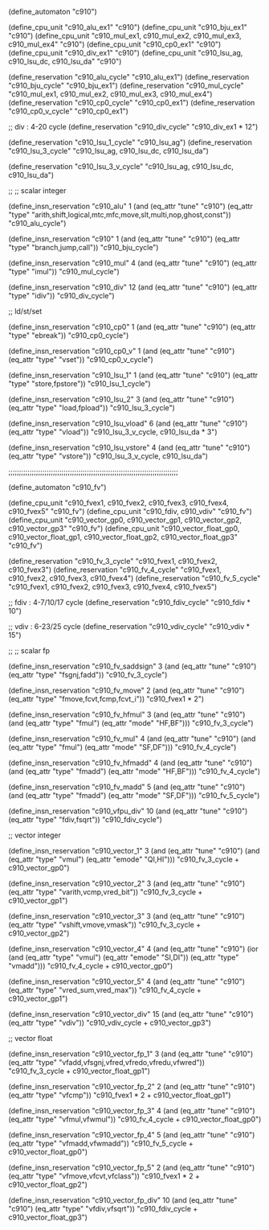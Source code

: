 
(define_automaton "c910")

(define_cpu_unit "c910_alu_ex1" "c910")
(define_cpu_unit "c910_bju_ex1" "c910")
(define_cpu_unit "c910_mul_ex1, c910_mul_ex2, c910_mul_ex3, c910_mul_ex4" "c910")
(define_cpu_unit "c910_cp0_ex1" "c910")
(define_cpu_unit "c910_div_ex1" "c910")
(define_cpu_unit "c910_lsu_ag, c910_lsu_dc, c910_lsu_da" "c910")

(define_reservation "c910_alu_cycle" "c910_alu_ex1")
(define_reservation "c910_bju_cycle" "c910_bju_ex1")
(define_reservation "c910_mul_cycle"
		    "c910_mul_ex1, c910_mul_ex2, c910_mul_ex3, c910_mul_ex4")
(define_reservation "c910_cp0_cycle" "c910_cp0_ex1")
(define_reservation "c910_cp0_v_cycle" "c910_cp0_ex1")

;; div : 4-20 cycle
(define_reservation "c910_div_cycle" "c910_div_ex1 * 12")

(define_reservation "c910_lsu_1_cycle" "c910_lsu_ag")
(define_reservation "c910_lsu_3_cycle" "c910_lsu_ag, c910_lsu_dc, c910_lsu_da")

(define_reservation "c910_lsu_3_v_cycle"
		    "c910_lsu_ag, c910_lsu_dc, c910_lsu_da")

;;
;; scalar integer

(define_insn_reservation "c910_alu" 1
  (and (eq_attr "tune" "c910")
       (eq_attr "type" "arith,shift,logical,mtc,mfc,move,slt,multi,nop,ghost,const"))
  "c910_alu_cycle")

(define_insn_reservation "c910" 1
  (and (eq_attr "tune" "c910")
       (eq_attr "type" "branch,jump,call"))
  "c910_bju_cycle")

(define_insn_reservation "c910_mul" 4
  (and (eq_attr "tune" "c910")
       (eq_attr "type" "imul"))
  "c910_mul_cycle")

(define_insn_reservation "c910_div" 12
  (and (eq_attr "tune" "c910")
       (eq_attr "type" "idiv"))
  "c910_div_cycle")

;; ld/st/set

(define_insn_reservation "c910_cp0" 1
  (and (eq_attr "tune" "c910")
       (eq_attr "type" "ebreak"))
  "c910_cp0_cycle")

(define_insn_reservation "c910_cp0_v" 1
  (and (eq_attr "tune" "c910")
       (eq_attr "type" "vset"))
  "c910_cp0_v_cycle")

(define_insn_reservation "c910_lsu_1" 1
  (and (eq_attr "tune" "c910")
       (eq_attr "type" "store,fpstore"))
  "c910_lsu_1_cycle")

(define_insn_reservation "c910_lsu_2" 3
  (and (eq_attr "tune" "c910")
       (eq_attr "type" "load,fpload"))
  "c910_lsu_3_cycle")

(define_insn_reservation "c910_lsu_vload" 6
  (and (eq_attr "tune" "c910")
       (eq_attr "type" "vload"))
  "c910_lsu_3_v_cycle, c910_lsu_da * 3")

(define_insn_reservation "c910_lsu_vstore" 4
  (and (eq_attr "tune" "c910")
       (eq_attr "type" "vstore"))
  "c910_lsu_3_v_cycle, c910_lsu_da")

;;;;;;;;;;;;;;;;;;;;;;;;;;;;;;;;;;;;;;;;;;;;;;;;;;;;;;;;;;;;;;;;;;;;;;;;;;;;;;;;

(define_automaton "c910_fv")

(define_cpu_unit "c910_fvex1, c910_fvex2, c910_fvex3, c910_fvex4, c910_fvex5" "c910_fv")
(define_cpu_unit "c910_fdiv, c910_vdiv" "c910_fv")
(define_cpu_unit "c910_vector_gp0, c910_vector_gp1, c910_vector_gp2, c910_vector_gp3" "c910_fv")
(define_cpu_unit "c910_vector_float_gp0, c910_vector_float_gp1, c910_vector_float_gp2, c910_vector_float_gp3" "c910_fv")

(define_reservation "c910_fv_3_cycle" "c910_fvex1, c910_fvex2, c910_fvex3")
(define_reservation "c910_fv_4_cycle" "c910_fvex1, c910_fvex2, c910_fvex3, c910_fvex4")
(define_reservation "c910_fv_5_cycle" "c910_fvex1, c910_fvex2, c910_fvex3, c910_fvex4, c910_fvex5")

;; fdiv : 4-7/10/17  cycle
(define_reservation "c910_fdiv_cycle" "c910_fdiv * 10")

;; vdiv : 6-23/25  cycle
(define_reservation "c910_vdiv_cycle" "c910_vdiv * 15")

;;
;; scalar fp

(define_insn_reservation "c910_fv_saddsign" 3
  (and (eq_attr "tune" "c910")
	(eq_attr "type" "fsgnj,fadd"))
  "c910_fv_3_cycle")

(define_insn_reservation "c910_fv_move" 2
  (and (eq_attr "tune" "c910")
       (eq_attr "type" "fmove,fcvt,fcmp,fcvt_i"))
  "c910_fvex1 * 2")

(define_insn_reservation "c910_fv_hfmul" 3
  (and (eq_attr "tune" "c910")
       (and (eq_attr "type" "fmul")
	    (eq_attr "mode" "HF,BF")))
  "c910_fv_3_cycle")

(define_insn_reservation "c910_fv_mul" 4
  (and (eq_attr "tune" "c910")
       (and (eq_attr "type" "fmul")
	    (eq_attr "mode" "SF,DF")))
  "c910_fv_4_cycle")

(define_insn_reservation "c910_fv_hfmadd" 4
  (and (eq_attr "tune" "c910")
       (and (eq_attr "type" "fmadd")
	    (eq_attr "mode" "HF,BF")))
  "c910_fv_4_cycle")

(define_insn_reservation "c910_fv_madd" 5
  (and (eq_attr "tune" "c910")
       (and (eq_attr "type" "fmadd")
	    (eq_attr "mode" "SF,DF")))
  "c910_fv_5_cycle")

(define_insn_reservation "c910_vfpu_div" 10
  (and (eq_attr "tune" "c910")
       (eq_attr "type" "fdiv,fsqrt"))
  "c910_fdiv_cycle")

;; vector integer

(define_insn_reservation "c910_vector_1" 3
  (and (eq_attr "tune" "c910")
       (and (eq_attr "type" "vmul")
	    (eq_attr "emode" "QI,HI")))
  "c910_fv_3_cycle + c910_vector_gp0")

(define_insn_reservation "c910_vector_2" 3
  (and (eq_attr "tune" "c910")
       (eq_attr "type" "varith,vcmp,vred_bit"))
  "c910_fv_3_cycle + c910_vector_gp1")

(define_insn_reservation "c910_vector_3" 3
  (and (eq_attr "tune" "c910")
       (eq_attr "type" "vshift,vmove,vmask"))
  "c910_fv_3_cycle + c910_vector_gp2")

(define_insn_reservation "c910_vector_4" 4
  (and (eq_attr "tune" "c910")
       (ior (and (eq_attr "type" "vmul")
		 (eq_attr "emode" "SI,DI"))
	    (eq_attr "type" "vmadd")))
  "c910_fv_4_cycle + c910_vector_gp0")

(define_insn_reservation "c910_vector_5" 4
  (and (eq_attr "tune" "c910")
       (eq_attr "type" "vred_sum,vred_max"))
  "c910_fv_4_cycle + c910_vector_gp1")

(define_insn_reservation "c910_vector_div" 15
  (and (eq_attr "tune" "c910")
       (eq_attr "type" "vdiv"))
  "c910_vdiv_cycle + c910_vector_gp3")

;; vector float

(define_insn_reservation "c910_vector_fp_1" 3
  (and (eq_attr "tune" "c910")
       (eq_attr "type" "vfadd,vfsgnj,vfred,vfredo,vfredu,vfwred"))
  "c910_fv_3_cycle + c910_vector_float_gp1")

(define_insn_reservation "c910_vector_fp_2" 2
  (and (eq_attr "tune" "c910")
       (eq_attr "type" "vfcmp"))
  "c910_fvex1 * 2 + c910_vector_float_gp1")

(define_insn_reservation "c910_vector_fp_3" 4
  (and (eq_attr "tune" "c910")
       (eq_attr "type" "vfmul,vfwmul"))
  "c910_fv_4_cycle + c910_vector_float_gp0")

(define_insn_reservation "c910_vector_fp_4" 5
  (and (eq_attr "tune" "c910")
       (eq_attr "type" "vfmadd,vfwmadd"))
  "c910_fv_5_cycle + c910_vector_float_gp0")

(define_insn_reservation "c910_vector_fp_5" 2
  (and (eq_attr "tune" "c910")
       (eq_attr "type" "vfmove,vfcvt,vfclass"))
  "c910_fvex1 * 2 + c910_vector_float_gp2")

(define_insn_reservation "c910_vector_fp_div" 10
  (and (eq_attr "tune" "c910")
       (eq_attr "type" "vfdiv,vfsqrt"))
  "c910_fdiv_cycle + c910_vector_float_gp3")
